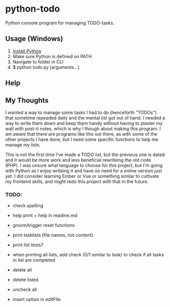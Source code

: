 # python-todo

Python console program for managing TODO-tasks.

## Usage (Windows)
1. [Install Python](https://www.python.org/downloads/)
2. Make sure Python is defined on PATH
3. Navigate to folder in CLI
4. $ python todo.py [arguments...]

## Help


## My Thoughts

I wanted a way to manage some tasks I had to do (henceforth "TODOs") that sometime repeaded daily and the mental list got out of hand. I needed a way to write them down and keep them handy without having to plaster my wall with post-it notes, which is why I though about making this program. I am aware that there are programs like this out there, as with some of the other projects I have done, but I need some specific functions to help me manage my lists. 

This is not the first time I've made a TODO list, but the previous one is dated and it would be more work and less beneficial rewriteing the old code (PHP). I was unsure what language to choose for this project, but I'm going with Python as I enjoy writeing it and have no need for a online version just yet. I did consider learning Ember or Vue or something similar to cultivate my frontend skills, and might redo this project with that in the future.

### TODO:
- check spelling
- help print + help in readme.md
- groom/trigger reset functions
- print tasklists (file names, not content)
- print list tests?

- when printing all lists, add check (0/1 similar to task) to check if all tasks in list are completed
- delete all
- delete listed
- uncheck all
- insert option in editFile